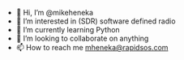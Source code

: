 - 👋 Hi, I’m @mikeheneka
- 👀 I’m interested in (SDR) software defined radio
- 🌱 I’m currently learning Python
- 💞️ I’m looking to collaborate on anything
- 📫 How to reach me mheneka@rapidsos.com

<!---
mikeheneka/mikeheneka is a ✨ special ✨ repository because its `README.md` (this file) appears on your GitHub profile.
You can click the Preview link to take a look at your changes.
--->
